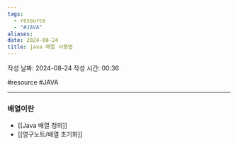 ```yaml
---
tags:
  - resource
  - "#JAVA"
aliases: 
date: 2024-08-24
title: java 배열 사용법
---
```


작성 날짜: 2024-08-24
작성 시간: 00:36

#resource #JAVA 

---

### 배열이란

- [[Java 배열 정의]]
- [[영구노트/배열 초기화]] 
